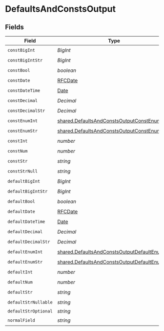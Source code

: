 # DefaultsAndConstsOutput


## Fields

| Field                                                                                                               | Type                                                                                                                | Required                                                                                                            | Description                                                                                                         |
| ------------------------------------------------------------------------------------------------------------------- | ------------------------------------------------------------------------------------------------------------------- | ------------------------------------------------------------------------------------------------------------------- | ------------------------------------------------------------------------------------------------------------------- |
| `constBigInt`                                                                                                       | *BigInt*                                                                                                            | :heavy_check_mark:                                                                                                  | N/A                                                                                                                 |
| `constBigIntStr`                                                                                                    | *BigInt*                                                                                                            | :heavy_check_mark:                                                                                                  | N/A                                                                                                                 |
| `constBool`                                                                                                         | *boolean*                                                                                                           | :heavy_check_mark:                                                                                                  | N/A                                                                                                                 |
| `constDate`                                                                                                         | [RFCDate](../../../types/rfcdate.md)                                                                                | :heavy_check_mark:                                                                                                  | N/A                                                                                                                 |
| `constDateTime`                                                                                                     | [Date](https://developer.mozilla.org/en-US/docs/Web/JavaScript/Reference/Global_Objects/Date)                       | :heavy_check_mark:                                                                                                  | N/A                                                                                                                 |
| `constDecimal`                                                                                                      | *Decimal*                                                                                                           | :heavy_check_mark:                                                                                                  | N/A                                                                                                                 |
| `constDecimalStr`                                                                                                   | *Decimal*                                                                                                           | :heavy_check_mark:                                                                                                  | N/A                                                                                                                 |
| `constEnumInt`                                                                                                      | [shared.DefaultsAndConstsOutputConstEnumInt](../../../sdk/models/shared/defaultsandconstsoutputconstenumint.md)     | :heavy_check_mark:                                                                                                  | N/A                                                                                                                 |
| `constEnumStr`                                                                                                      | [shared.DefaultsAndConstsOutputConstEnumStr](../../../sdk/models/shared/defaultsandconstsoutputconstenumstr.md)     | :heavy_check_mark:                                                                                                  | N/A                                                                                                                 |
| `constInt`                                                                                                          | *number*                                                                                                            | :heavy_check_mark:                                                                                                  | N/A                                                                                                                 |
| `constNum`                                                                                                          | *number*                                                                                                            | :heavy_check_mark:                                                                                                  | N/A                                                                                                                 |
| `constStr`                                                                                                          | *string*                                                                                                            | :heavy_check_mark:                                                                                                  | N/A                                                                                                                 |
| `constStrNull`                                                                                                      | *string*                                                                                                            | :heavy_check_mark:                                                                                                  | N/A                                                                                                                 |
| `defaultBigInt`                                                                                                     | *BigInt*                                                                                                            | :heavy_check_mark:                                                                                                  | N/A                                                                                                                 |
| `defaultBigIntStr`                                                                                                  | *BigInt*                                                                                                            | :heavy_check_mark:                                                                                                  | N/A                                                                                                                 |
| `defaultBool`                                                                                                       | *boolean*                                                                                                           | :heavy_check_mark:                                                                                                  | N/A                                                                                                                 |
| `defaultDate`                                                                                                       | [RFCDate](../../../types/rfcdate.md)                                                                                | :heavy_check_mark:                                                                                                  | N/A                                                                                                                 |
| `defaultDateTime`                                                                                                   | [Date](https://developer.mozilla.org/en-US/docs/Web/JavaScript/Reference/Global_Objects/Date)                       | :heavy_check_mark:                                                                                                  | N/A                                                                                                                 |
| `defaultDecimal`                                                                                                    | *Decimal*                                                                                                           | :heavy_check_mark:                                                                                                  | N/A                                                                                                                 |
| `defaultDecimalStr`                                                                                                 | *Decimal*                                                                                                           | :heavy_check_mark:                                                                                                  | N/A                                                                                                                 |
| `defaultEnumInt`                                                                                                    | [shared.DefaultsAndConstsOutputDefaultEnumInt](../../../sdk/models/shared/defaultsandconstsoutputdefaultenumint.md) | :heavy_check_mark:                                                                                                  | N/A                                                                                                                 |
| `defaultEnumStr`                                                                                                    | [shared.DefaultsAndConstsOutputDefaultEnumStr](../../../sdk/models/shared/defaultsandconstsoutputdefaultenumstr.md) | :heavy_check_mark:                                                                                                  | N/A                                                                                                                 |
| `defaultInt`                                                                                                        | *number*                                                                                                            | :heavy_check_mark:                                                                                                  | N/A                                                                                                                 |
| `defaultNum`                                                                                                        | *number*                                                                                                            | :heavy_check_mark:                                                                                                  | N/A                                                                                                                 |
| `defaultStr`                                                                                                        | *string*                                                                                                            | :heavy_check_mark:                                                                                                  | N/A                                                                                                                 |
| `defaultStrNullable`                                                                                                | *string*                                                                                                            | :heavy_check_mark:                                                                                                  | N/A                                                                                                                 |
| `defaultStrOptional`                                                                                                | *string*                                                                                                            | :heavy_minus_sign:                                                                                                  | N/A                                                                                                                 |
| `normalField`                                                                                                       | *string*                                                                                                            | :heavy_check_mark:                                                                                                  | N/A                                                                                                                 |